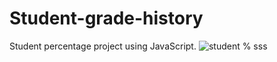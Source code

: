 # Student-grade-history
 Student percentage project using JavaScript.
![student % sss](https://github.com/Sejalvala0126/Student-grade-history/assets/142477514/465dc6e3-3a4d-4a63-948c-eecce3880d4f)
